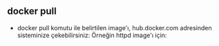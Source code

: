 ## docker pull <imageName>

- docker pull <imageName> komutu ile belirtilen image'ı, hub.docker.com adresinden sisteminize çekebilirsiniz: Örneğin httpd image'ı için: